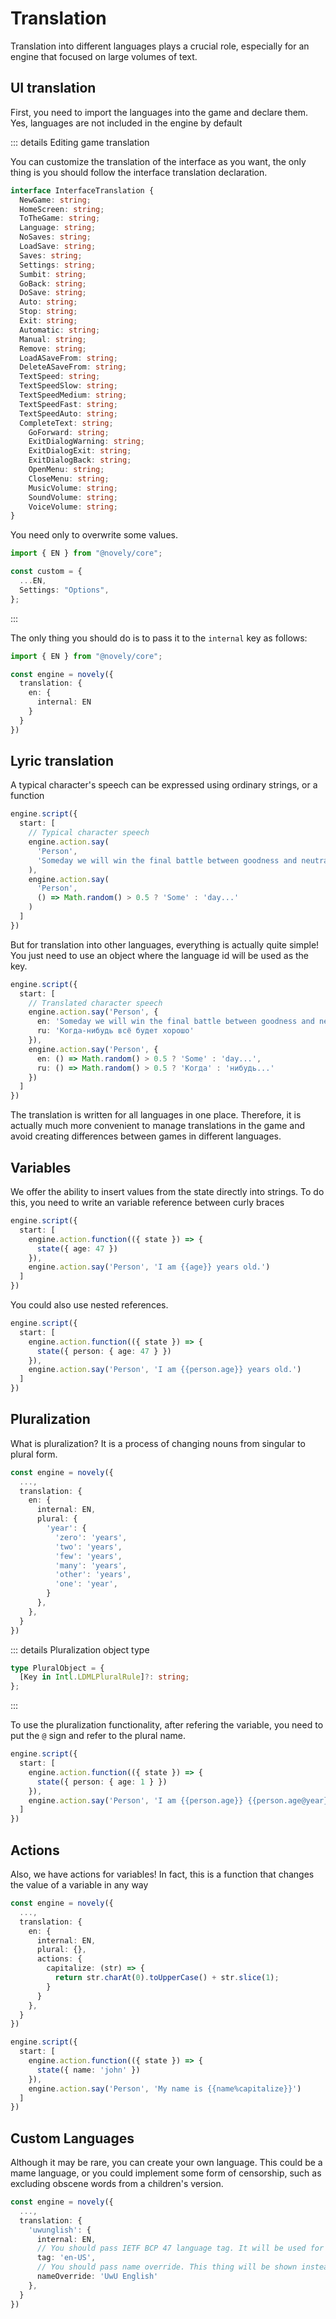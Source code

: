# Translation

Translation into different languages plays a crucial role, especially for an engine that focused on large volumes of text.

## UI translation

First, you need to import the languages into the game and declare them. Yes, languages are not included in the engine by default

::: details Editing game translation

You can customize the translation of the interface as you want, the only thing is you should follow the interface translation declaration.

```ts
interface InterfaceTranslation {
  NewGame: string;
  HomeScreen: string;
  ToTheGame: string;
  Language: string;
  NoSaves: string;
  LoadSave: string;
  Saves: string;
  Settings: string;
  Sumbit: string;
  GoBack: string;
  DoSave: string;
  Auto: string;
  Stop: string;
  Exit: string;
  Automatic: string;
  Manual: string;
  Remove: string;
  LoadASaveFrom: string;
  DeleteASaveFrom: string;
  TextSpeed: string;
  TextSpeedSlow: string;
  TextSpeedMedium: string;
  TextSpeedFast: string;
  TextSpeedAuto: string;
  CompleteText: string;
	GoForward: string;
	ExitDialogWarning: string;
	ExitDialogExit: string;
	ExitDialogBack: string;
	OpenMenu: string;
	CloseMenu: string;
	MusicVolume: string;
	SoundVolume: string;
	VoiceVolume: string;
}
```

You need only to overwrite some values.

```ts
import { EN } from "@novely/core";

const custom = {
  ...EN,
  Settings: "Options",
};
```
:::

The only thing you should do is to pass it to the `internal` key as follows:

```ts
import { EN } from "@novely/core";

const engine = novely({
  translation: {
    en: {
      internal: EN
    }
  }
})
```

## Lyric translation

A typical character's speech can be expressed using ordinary strings, or a function

```ts
engine.script({
  start: [
    // Typical character speech
    engine.action.say(
      'Person',
      'Someday we will win the final battle between goodness and neutrality'
    ),
    engine.action.say(
      'Person',
      () => Math.random() > 0.5 ? 'Some' : 'day...'
    )
  ]
})
```

But for translation into other languages, everything is actually quite simple! You just need to use an object where the language id will be used as the key.

```ts
engine.script({
  start: [
    // Translated character speech
    engine.action.say('Person', {
      en: 'Someday we will win the final battle between goodness and neutrality',
      ru: 'Когда-нибудь всё будет хорошо'
    }),
    engine.action.say('Person', {
      en: () => Math.random() > 0.5 ? 'Some' : 'day...',
      ru: () => Math.random() > 0.5 ? 'Когда' : 'нибудь...'
    })
  ]
})
```

The translation is written for all languages in one place. Therefore, it is actually much more convenient to manage translations in the game and avoid creating differences between games in different languages.

## Variables

We offer the ability to insert values from the state directly into strings. To do this, you need to write an variable reference between curly braces

```ts
engine.script({
  start: [
    engine.action.function(({ state }) => {
      state({ age: 47 })
    }),
    engine.action.say('Person', 'I am {{age}} years old.')
  ]
})
```

You could also use nested references.

```ts
engine.script({
  start: [
    engine.action.function(({ state }) => {
      state({ person: { age: 47 } })
    }),
    engine.action.say('Person', 'I am {{person.age}} years old.')
  ]
})
```

## Pluralization

What is pluralization? It is a process of changing nouns from singular to plural form.

```ts
const engine = novely({
  ...,
  translation: {
    en: {
      internal: EN,
      plural: {
        'year': {
          'zero': 'years',
          'two': 'years',
          'few': 'years',
          'many': 'years',
          'other': 'years',
          'one': 'year',
        }
      },
    },
  }
})
```
::: details Pluralization object type

```ts
type PluralObject = {
  [Key in Intl.LDMLPluralRule]?: string;
};
```
:::

To use the pluralization functionality, after refering the variable, you need to put the `@` sign and refer to the plural name.

```ts
engine.script({
  start: [
    engine.action.function(({ state }) => {
      state({ person: { age: 1 } })
    }),
    engine.action.say('Person', 'I am {{person.age}} {{person.age@year}} old.')
  ]
})
```

## Actions

Also, we have actions for variables! In fact, this is a function that changes the value of a variable in any way

```ts
const engine = novely({
  ...,
  translation: {
    en: {
      internal: EN,
      plural: {},
      actions: {
        capitalize: (str) => {
          return str.charAt(0).toUpperCase() + str.slice(1);
        }
      }
    },
  }
})

engine.script({
  start: [
    engine.action.function(({ state }) => {
      state({ name: 'john' })
    }),
    engine.action.say('Person', 'My name is {{name%capitalize}}')
  ]
})
```

## Custom Languages

Although it may be rare, you can create your own language. This could be a mame language, or you could implement some form of censorship, such as excluding obscene words from a children's version.

```ts
const engine = novely({
  ...,
  translation: {
    'uwunglish': {
      internal: EN,
      // You should pass IETF BCP 47 language tag. It will be used for transliteration and other things
      tag: 'en-US',
      // You should pass name override. This thing will be shown instead of name that in that case cannot be determinated automatically
      nameOverride: 'UwU English'
    },
  }
})
```